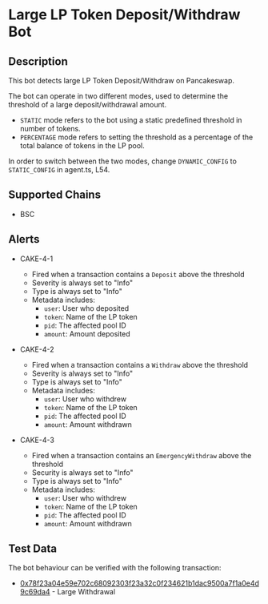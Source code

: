 # Large LP Token Deposit/Withdraw Bot

## Description

This bot detects large LP Token Deposit/Withdraw on Pancakeswap.

The bot can operate in two different modes, used to determine the threshold of a large deposit/withdrawal amount.

- `STATIC` mode refers to the bot using a static predefined threshold in number of tokens.
- `PERCENTAGE` mode refers to setting the threshold as a percentage of the total balance of tokens in the LP pool.

In order to switch between the two modes, change `DYNAMIC_CONFIG` to `STATIC_CONFIG` in agent.ts, L54.

## Supported Chains

- BSC

## Alerts

- CAKE-4-1

  - Fired when a transaction contains a `Deposit` above the threshold
  - Severity is always set to "Info"
  - Type is always set to "Info"
  - Metadata includes:
    - `user`: User who deposited
    - `token`: Name of the LP token
    - `pid`: The affected pool ID
    - `amount`: Amount deposited

- CAKE-4-2

  - Fired when a transaction contains a `Withdraw` above the threshold
  - Severity is always set to "Info"
  - Type is always set to "Info"
  - Metadata includes:
    - `user`: User who withdrew
    - `token`: Name of the LP token
    - `pid`: The affected pool ID
    - `amount`: Amount withdrawn

- CAKE-4-3
  - Fired when a transaction contains an `EmergencyWithdraw` above the threshold
  - Security is always set to "Info"
  - Type is always set to "Info"
  - Metadata includes:
    - `user`: User who withdrew
    - `token`: Name of the LP token
    - `pid`: The affected pool ID
    - `amount`: Amount withdrawn

## Test Data

The bot behaviour can be verified with the following transaction:

- [0x78f23a04e59e702c68092303f23a32c0f234621b1dac9500a7f1a0e4d9c69da4](https://bscscan.com/tx/0x78f23a04e59e702c68092303f23a32c0f234621b1dac9500a7f1a0e4d9c69da4) - Large Withdrawal

